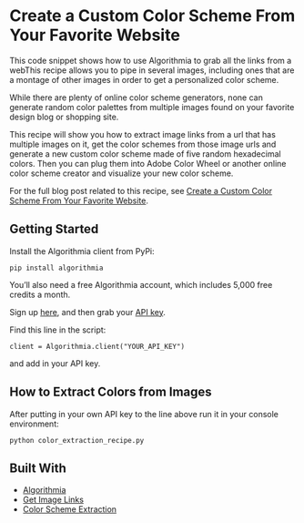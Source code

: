 # Create a Custom Color Scheme From Your Favorite Website

This code snippet shows how to use Algorithmia to grab all the links from a webThis recipe allows you to pipe in several images, including ones that are a montage of other images in order to get a personalized color scheme.

While there are plenty of online color scheme generators, none can generate random color palettes from multiple images found on your favorite design blog or shopping site.

This recipe will show you how to extract image links from a url that has multiple images on it, get the color schemes from those image urls and generate a new custom color scheme made of five random hexadecimal colors. Then you can plug them into Adobe Color Wheel or another online color scheme creator and visualize your new color scheme.

For the full blog post related to this recipe, see [Create a Custom Color Scheme From Your Favorite Website](http://blog.algorithmia.com/create-a-custom-color-scheme-from-your-favorite-website).

## Getting Started

Install the Algorithmia client from PyPi:

```pip install algorithmia```

You’ll also need a free Algorithmia account, which includes 5,000 free credits a month.

Sign up [here](https://algorithmia.com/), and then grab your [API key](algorithmia.com/user#credentials).

Find this line in the script: 

```
client = Algorithmia.client("YOUR_API_KEY")
```
and add in your API key.

## How to Extract Colors from Images

After putting in your own API key to the line above run it in your console environment:

```python color_extraction_recipe.py```

## Built With
* [Algorithmia](https://algorithmia.com/)
* [Get Image Links](https://algorithmia.com/algorithms/diego/Getimagelinks)
* [Color Scheme Extraction](https://algorithmia.com/algorithms/vagrant/ColorSchemeExtraction)

